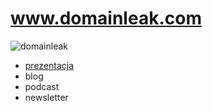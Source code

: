 # www.domainleak.com


![domainleak](https://github.com/domainleak/www/assets/5669657/7d4765fd-5cc5-4bc8-a0fa-d5779f23e3d7)


+ [prezentacja](http://prezentacja.domainleak.com)
+ blog
+ podcast
+ newsletter
